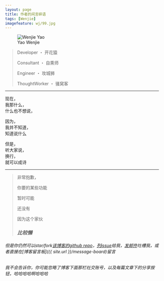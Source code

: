 ```yaml
---
layout: page
title: 作者的闲言碎语
tags: [Wenjie]
imagefeature: wj/99.jpg
---
```

<figure>
  <img src="{{ site.url }}/images/wj/head1.jpg" alt="Wenjie Yao">
  <figcaption>Yao Wenjie</figcaption>
</figure>

> Developer ・ 开花猿
>
> Consultant ・ 自熏师
>
> Engineer ・ 攻城狮
>
> ThoughtWorker ・ 骚窝客

---

现在，<br/>
我那什么，<br/>
什么也不想说，

因为，<br/>
我并不知道，<br/>
知道说什么

但是，<br/>
听大家说，<br/>
换行，<br/>
就可以成诗

---

> 非常抱歉，
>
> 你要的某些功能
>
> 暂时可能
>
> 还没有
>
> 因为这个家伙
>
> ### *比较懒* ###
>
###### 但是你仍然可以star/fork[该博客的github repo](https://github.com/Yaowenjie/yaowenjie.github.io)，[列issue](https://github.com/Yaowenjie/yaowenjie.github.io/issues)给我，[发邮件](mailto:wsywj61@gmail.com)吐槽我，或者直接在[博客留言板]({{ site.url }}/message-board)留言
>
###### 我不会告诉你，你可能忽略了博客下面那栏社交账号，以及每篇文章下的分享按钮，哈哈哈哈啊哈哈哈
